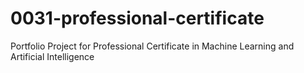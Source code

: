 # 0031-professional-certificate
Portfolio Project for Professional Certificate in Machine Learning and Artificial Intelligence
